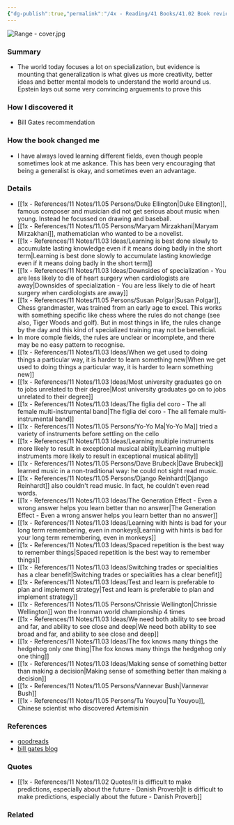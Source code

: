 ```yaml
---
{"dg-publish":true,"permalink":"/4x - Reading/41 Books/41.02 Book reviews/Range - Why Generalists Triumph in a Specialized World - David Epstein/","title":"Range - Why Generalists Triumph in a Specialized World - David Epstein","noteIcon":""}
---
```


![Range - cover.jpg](/img/user/4x%20-%20Reading/41%20Books/41.02%20Book%20reviews/Range%20-%20cover.jpg)
### Summary
- The world today focuses a lot on specialization, but evidence is mounting that generalization is what gives us more creativity, better ideas and better mental models to understand the world around us. Epstein lays out some very convincing arguements to prove this

### How I discovered it
- Bill Gates recommendation

### How the book changed me
- I have always loved learning different fields, even though people sometimes look at me askance. This has been very encouraging that being a generalist is okay, and sometimes even an advantage.

### Details
- [[1x - References/11 Notes/11.05 Persons/Duke Ellington\|Duke Ellington]], famous composer and musician did not get serious about music when young. Instead he focussed on drawing and baseball.
- [[1x - References/11 Notes/11.05 Persons/Maryam Mirzakhani\|Maryam Mirzakhani]], mathematician who wanted to be a novelist.
- [[1x - References/11 Notes/11.03 Ideas/Learning is best done slowly to accumulate lasting knowledge even if it means doing badly in the short term\|Learning is best done slowly to accumulate lasting knowledge even if it means doing badly in the short term]]
- [[1x - References/11 Notes/11.03 Ideas/Downsides of specialization - You are less likely to die of heart surgery when cardiologists are away\|Downsides of specialization - You are less likely to die of heart surgery when cardiologists are away]]
- [[1x - References/11 Notes/11.05 Persons/Susan Polgar\|Susan Polgar]], Chess grandmaster, was trained from an early age to excel. This works with something specific like chess where the rules do not change (see also, Tiger Woods and golf). But in most things in life, the rules change by the day and this kind of specialized training may not be beneficial.
- In more comple fields, the rules are unclear or incomplete, and there may be no easy pattern to recognise.
- [[1x - References/11 Notes/11.03 Ideas/When we get used to doing things a particular way, it is harder to learn something new\|When we get used to doing things a particular way, it is harder to learn something new]]
- [[1x - References/11 Notes/11.03 Ideas/Most university graduates go on to jobs unrelated to their degree\|Most university graduates go on to jobs unrelated to their degree]]
- [[1x - References/11 Notes/11.03 Ideas/The figlia del coro - The all female multi-instrumental band\|The figlia del coro - The all female multi-instrumental band]]
- [[1x - References/11 Notes/11.05 Persons/Yo-Yo Ma\|Yo-Yo Ma]] tried a variety of instruments before settling on the cello
- [[1x - References/11 Notes/11.03 Ideas/Learning multiple instruments more likely to result in exceptional musical ability\|Learning multiple instruments more likely to result in exceptional musical ability]]
- [[1x - References/11 Notes/11.05 Persons/Dave Brubeck\|Dave Brubeck]] learned music in a non-traditional way: he could not sight read music.
- [[1x - References/11 Notes/11.05 Persons/Django Reinhardt\|Django Reinhardt]] also couldn't read music. In fact, he couldn't even read words.
- [[1x - References/11 Notes/11.03 Ideas/The Generation Effect - Even a wrong answer helps you learn better than no answer\|The Generation Effect - Even a wrong answer helps you learn better than no answer]]
- [[1x - References/11 Notes/11.03 Ideas/Learning with hints is bad for your long term remembering, even in monkeys\|Learning with hints is bad for your long term remembering, even in monkeys]]
- [[1x - References/11 Notes/11.03 Ideas/Spaced repetition is the best way to remember things\|Spaced repetition is the best way to remember things]]
- [[1x - References/11 Notes/11.03 Ideas/Switching trades or specialities has a clear benefit\|Switching trades or specialities has a clear benefit]]
- [[1x - References/11 Notes/11.03 Ideas/Test and learn is preferable to plan and implement strategy\|Test and learn is preferable to plan and implement strategy]]
- [[1x - References/11 Notes/11.05 Persons/Chrissie Wellington\|Chrissie Wellington]] won the Ironman world championship 4 times
- [[1x - References/11 Notes/11.03 Ideas/We need both ability to see broad and far, and ability to see close and deep\|We need both ability to see broad and far, and ability to see close and deep]]
- [[1x - References/11 Notes/11.03 Ideas/The fox knows many things the hedgehog only one thing\|The fox knows many things the hedgehog only one thing]]
- [[1x - References/11 Notes/11.03 Ideas/Making sense of something better than making a decision\|Making sense of something better than making a decision]]
- [[1x - References/11 Notes/11.05 Persons/Vannevar Bush\|Vannevar Bush]]
- [[1x - References/11 Notes/11.05 Persons/Tu Youyou\|Tu Youyou]], Chinese scientist who discovered Artemisinin
### References
- [goodreads](https://www.goodreads.com/book/show/41795733-range)
- [bill gates blog](https://www.gatesnotes.com/Range)

### Quotes
- [[1x - References/11 Notes/11.02 Quotes/It is difficult to make predictions, especially about the future - Danish Proverb\|It is difficult to make predictions, especially about the future - Danish Proverb]]

### Related

